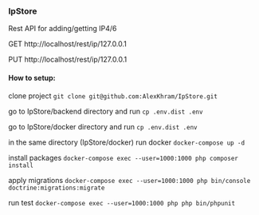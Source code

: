 ### IpStore

Rest API for adding/getting IP4/6


GET http://localhost/rest/ip/127.0.0.1

PUT http://localhost/rest/ip/127.0.0.1 


#### How to setup:
clone project `git clone git@github.com:AlexKhram/IpStore.git`

go to IpStore/backend directory and run `cp .env.dist .env`

go to IpStore/docker directory and run `cp .env.dist .env`

in the same directory (IpStore/docker) run docker `docker-compose up -d`

install packages `docker-compose exec --user=1000:1000 php composer install`

apply migrations `docker-compose exec --user=1000:1000 php bin/console doctrine:migrations:migrate`

run test `docker-compose exec --user=1000:1000 php php bin/phpunit`

